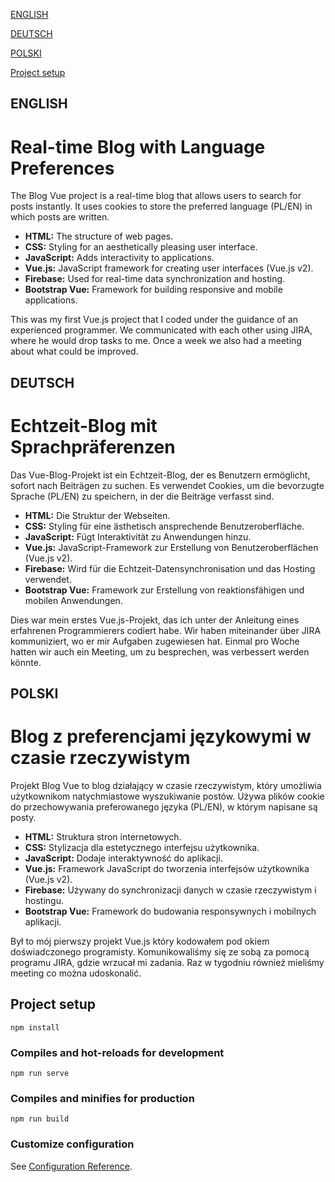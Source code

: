 [ENGLISH](#english)

[DEUTSCH](#deutsch)

[POLSKI](#polski)

[Project setup](#project-setup)

## ENGLISH
# Real-time Blog with Language Preferences
The Blog Vue project is a real-time blog that allows users to search for posts instantly. It uses cookies to store the preferred language (PL/EN) in which posts are written.

- **HTML:** The structure of web pages.
- **CSS:** Styling for an aesthetically pleasing user interface.
- **JavaScript:** Adds interactivity to applications.
- **Vue.js:** JavaScript framework for creating user interfaces (Vue.js v2).
- **Firebase:** Used for real-time data synchronization and hosting.
- **Bootstrap Vue:** Framework for building responsive and mobile applications.

This was my first Vue.js project that I coded under the guidance of an experienced programmer. We communicated with each other using JIRA, where he would drop tasks to me. Once a week we also had a meeting about what could be improved.

## DEUTSCH

# Echtzeit-Blog mit Sprachpräferenzen

Das Vue-Blog-Projekt ist ein Echtzeit-Blog, der es Benutzern ermöglicht, sofort nach Beiträgen zu suchen. Es verwendet Cookies, um die bevorzugte Sprache (PL/EN) zu speichern, in der die Beiträge verfasst sind.

- **HTML:** Die Struktur der Webseiten.
- **CSS:** Styling für eine ästhetisch ansprechende Benutzeroberfläche.
- **JavaScript:** Fügt Interaktivität zu Anwendungen hinzu.
- **Vue.js:** JavaScript-Framework zur Erstellung von Benutzeroberflächen (Vue.js v2).
- **Firebase:** Wird für die Echtzeit-Datensynchronisation und das Hosting verwendet.
- **Bootstrap Vue:** Framework zur Erstellung von reaktionsfähigen und mobilen Anwendungen.

Dies war mein erstes Vue.js-Projekt, das ich unter der Anleitung eines erfahrenen Programmierers codiert habe. Wir haben miteinander über JIRA kommuniziert, wo er mir Aufgaben zugewiesen hat. Einmal pro Woche hatten wir auch ein Meeting, um zu besprechen, was verbessert werden könnte.


## POLSKI

# Blog z preferencjami językowymi w czasie rzeczywistym

Projekt Blog Vue to blog działający w czasie rzeczywistym, który umożliwia użytkownikom natychmiastowe wyszukiwanie postów. Używa plików cookie do przechowywania preferowanego języka (PL/EN), w którym napisane są posty. 

 - **HTML:** Struktura stron internetowych.
 - **CSS:** Stylizacja dla estetycznego interfejsu użytkownika.
 - **JavaScript:** Dodaje interaktywność do aplikacji.
 - **Vue.js:** Framework JavaScript do tworzenia interfejsów użytkownika (Vue.js v2).
 - **Firebase:** Używany do synchronizacji danych w czasie rzeczywistym i hostingu.
 - **Bootstrap Vue:** Framework do budowania responsywnych i mobilnych aplikacji.

 Był to mój pierwszy projekt Vue.js który kodowałem pod okiem doświadczonego programisty. Komunikowaliśmy się ze sobą za pomocą programu JIRA, gdzie wrzucał mi zadania. Raz w tygodniu również mieliśmy meeting co można udoskonalić.

## Project setup
```
npm install
```

### Compiles and hot-reloads for development
```
npm run serve
```

### Compiles and minifies for production
```
npm run build
```

### Customize configuration
See [Configuration Reference](https://cli.vuejs.org/config/).
